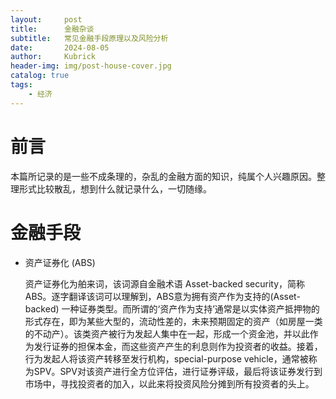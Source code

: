 ```yaml
---
layout:     post
title:      金融杂谈
subtitle:   常见金融手段原理以及风险分析
date:       2024-08-05
author:     Kubrick
header-img: img/post-house-cover.jpg
catalog: true
tags:
    - 经济
---
```


# 前言
本篇所记录的是一些不成条理的，杂乱的金融方面的知识，纯属个人兴趣原因。整理形式比较散乱，想到什么就记录什么，一切随缘。

# 金融手段

- 资产证券化 (ABS)
  
  资产证券化为舶来词，该词源自金融术语 Asset-backed security，简称ABS。逐字翻译该词可以理解到，ABS意为拥有资产作为支持的(Asset-backed) 一种证券类型。而所谓的‘资产作为支持’通常是以实体资产抵押物的形式存在，即为某些大型的，流动性差的，未来预期固定的资产（如房屋一类的不动产）。该类资产被行为发起人集中在一起，形成一个资金池，并以此作为发行证券的担保本金，而这些资产产生的利息则作为投资者的收益。接着，行为发起人将该资产转移至发行机构，special-purpose vehicle，通常被称为SPV。SPV对该资产进行全方位评估，进行证券评级，最后将该证券发行到市场中，寻找投资者的加入，以此来将投资风险分摊到所有投资者的头上。
